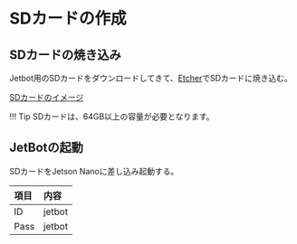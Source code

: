 # SDカードの作成

## SDカードの焼き込み

Jetbot用のSDカードをダウンロードしてきて、[Etcher](https://www.balena.io/etcher/)でSDカードに焼き込む。

[SDカードのイメージ](https://drive.google.com/file/d/1RgQ99QOqhcNxivSNJpetXdoOCqUWAWH_/view)

!!! Tip
	SDカードは、64GB以上の容量が必要となります。

## JetBotの起動

SDカードをJetson Nanoに差し込み起動する。

|項目|内容|
|:--|:--|
|ID|jetbot|
|Pass|jetbot|
